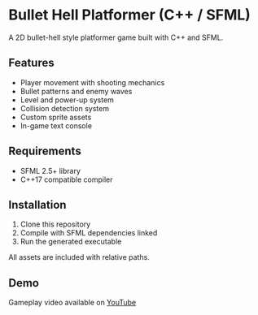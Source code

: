 # Bullet Hell Platformer (C++ / SFML)

A 2D bullet-hell style platformer game built with C++ and SFML.

## Features
- Player movement with shooting mechanics
- Bullet patterns and enemy waves
- Level and power-up system
- Collision detection system
- Custom sprite assets
- In-game text console

## Requirements
- SFML 2.5+ library
- C++17 compatible compiler

## Installation
1. Clone this repository
2. Compile with SFML dependencies linked
3. Run the generated executable

All assets are included with relative paths.

## Demo
Gameplay video available on [YouTube](https://youtu.be/xtAaMew_tBo)
